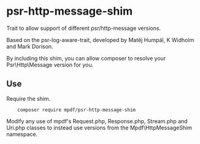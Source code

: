 # psr-http-message-shim

Trait to allow support of different psr/http-message versions.

Based on the psr-log-aware-trait, developed by Matěj Humpál, K Widholm and Mark Dorison.

By including this shim, you can allow composer to resolve your Psr\Http\Message version for you.

## Use

Require the shim.

        composer require mpdf/psr-http-message-shim

Modify any use of mpdf's Request.php, Response.php, Stream.php and Uri.php classes to instead use versions
from the Mpdf\HttpMessageShim namespace.
